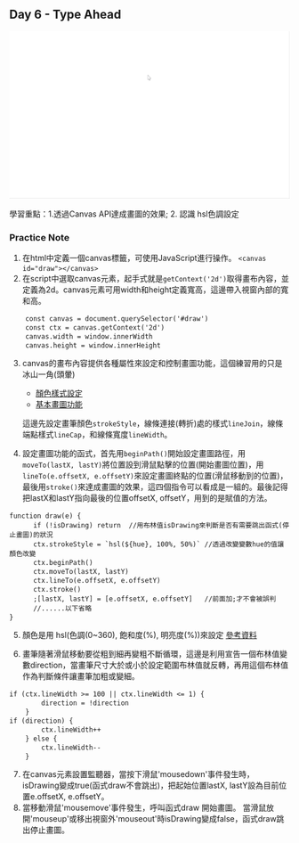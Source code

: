 ## Day 6 - Type Ahead

<img src="https://github.com/min630/JavaScript30_practice/blob/main/08%20-%20Fun%20with%20HTML5%20Canvas/play.gif" width="600" height="300" alt="image"/>

學習重點：1.透過Canvas API達成畫圖的效果; 2. 認識 hsl色調設定

### Practice Note

1. 在html中定義一個canvas標籤，可使用JavaScript進行操作。 `<canvas id="draw"></canvas>`
2. 在script中選取canvas元素，起手式就是`getContext('2d')`取得畫布內容，並定義為2d。canvas元素可用width和height定義寬高，這邊帶入視窗內部的寬和高。
```
    const canvas = document.querySelector('#draw')
    const ctx = canvas.getContext('2d')
    canvas.width = window.innerWidth
    canvas.height = window.innerHeight
```

3. canvas的畫布內容提供各種屬性來設定和控制畫圖功能，這個練習用的只是冰山一角(頭暈)
   * [顏色樣式設定](https://developer.mozilla.org/en-US/docs/Web/API/Canvas_API/Tutorial/Applying_styles_and_colors)
   * [基本畫圖功能](https://developer.mozilla.org/en-US/docs/Web/API/Canvas_API/Tutorial/Drawing_shapes)
 
   這邊先設定畫筆顏色`strokeStyle`，線條連接(轉折)處的樣式`lineJoin`，線條端點樣式`lineCap`，和線條寬度`lineWidth`。

4. 設定畫圖功能的函式，首先用`beginPath()`開始設定畫圖路徑，用`moveTo(lastX, lastY)`將位置設到滑鼠點擊的位置(開始畫圖位置)，用`lineTo(e.offsetX, e.offsetY)`來設定畫圖終點的位置(滑鼠移動到的位置)，最後用`stroke()`來達成畫圖的效果，這四個指令可以看成是一組的。最後記得把lastX和lastY指向最後的位置offsetX, offsetY，用到的是賦值的方法。

```
function draw(e) {
      if (!isDrawing) return  //用布林值isDrawing來判斷是否有需要跳出函式(停止畫圖)的狀況
      ctx.strokeStyle = `hsl(${hue}, 100%, 50%)` //透過改變變數hue的值讓顏色改變
      ctx.beginPath()
      ctx.moveTo(lastX, lastY)
      ctx.lineTo(e.offsetX, e.offsetY)
      ctx.stroke()
      ;[lastX, lastY] = [e.offsetX, e.offsetY]   //前面加;才不會被誤判
      //......以下省略
}
```
5. 顏色是用 hsl(色調(0~360), 飽和度(%), 明亮度(%))來設定 [參考資料](https://www.w3schools.com/colors/colors_hsl.asp)

6. 畫筆隨著滑鼠移動要從粗到細再變粗不斷循環，這邊是利用宣告一個布林值變數direction，當畫筆尺寸大於或小於設定範圍布林值就反轉，再用這個布林值作為判斷條件讓畫筆加粗或變細。
```
if (ctx.lineWidth >= 100 || ctx.lineWidth <= 1) {
        direction = !direction
    }
if (direction) {
        ctx.lineWidth++
    } else {
        ctx.lineWidth--
    }
```
7. 在canvas元素設置監聽器，當按下滑鼠'mousedown'事件發生時， isDrawing變成true(函式draw不會跳出)，把起始位置lastX, lastY設為目前位置e.offsetX, e.offsetY。
8. 當移動滑鼠'mousemove'事件發生，呼叫函式draw 開始畫圖。 當滑鼠放開'mouseup'或移出視窗外'mouseout'時isDrawing變成false，函式draw跳出停止畫圖。
